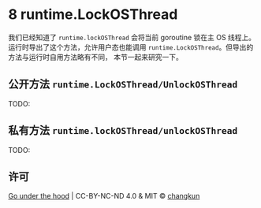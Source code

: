 # 8 runtime.LockOSThread

我们已经知道了 `runtime.lockOSThread` 会将当前 goroutine 锁在主 OS 线程上。
运行时导出了这个方法，允许用户态也能调用 `runtime.LockOSThread`。但导出的方法与运行时自用方法略有不同，
本节一起来研究一下。

## 公开方法 `runtime.LockOSThread/UnlockOSThread`

TODO:

## 私有方法 `runtime.lockOSThread/unlockOSThread`

TODO:

## 许可

[Go under the hood](https://github.com/changkun/go-under-the-hood) | CC-BY-NC-ND 4.0 & MIT &copy; [changkun](https://changkun.de)